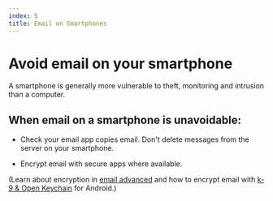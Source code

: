 ```yaml
---
index: 5
title: Email on Smartphones
---
```

# Avoid email on your smartphone

A smartphone is generally more vulnerable to theft, monitoring and intrusion than a computer.

## When email on a smartphone is unavoidable: 

*   Check your email app copies email. Don't delete messages from the server on your smartphone. 

*   Encrypt email with secure apps where available. 

(Learn about encryption in [email advanced](umbrella://communications/email/advanced) and how to encrypt email with [k-9 & Open Keychain](umbrella://tools/encryption/s_k9-apg.md) for Android.)